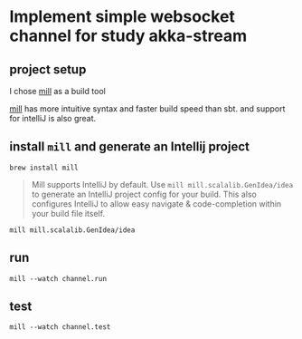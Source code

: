 # Implement simple websocket channel for study akka-stream

## project setup

I chose [mill](http://www.lihaoyi.com/mill/) as a build tool 

[mill](http://www.lihaoyi.com/mill/) has more intuitive syntax and faster build speed than sbt. and support for intelliJ is also great.

## install `mill` and generate an Intellij project

```
brew install mill
```

> Mill supports IntelliJ by default. Use `mill mill.scalalib.GenIdea/idea` to generate an IntelliJ project config for your build.
This also configures IntelliJ to allow easy navigate & code-completion within your build file itself.

```
mill mill.scalalib.GenIdea/idea
```

## run
```
mill --watch channel.run
```

## test
```
mill --watch channel.test
```
